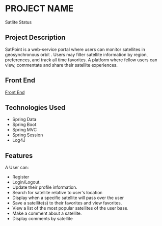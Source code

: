 # PROJECT NAME
 Satlite Status
## Project Description

SatPoint is a web-service portal where users can monitor satellites in geosynchronous orbit .
Users may filter  satellite information by region, preferences, and track all time favorites.
A platform where fellow users can view, commentate and share their satellite experiences.


## Front End
[Front End](https://github.com/berheA/satlite-project-frontend)

## Technologies Used

* Spring Data
* Spring Boot
* Spring MVC
* Spring Session
* Log4J

## Features
A User can:

* Register
* Login/Logout.
* Update their profile information.
* Search for satellite relative to user's location
* Display when a specific satellite will pass over the user
* Save a satellite(s) to their favorites and view favorites.
* View a list of  the most popular satellites of the user base.
* Make a comment about a satellite.
* Display comments by satellite
